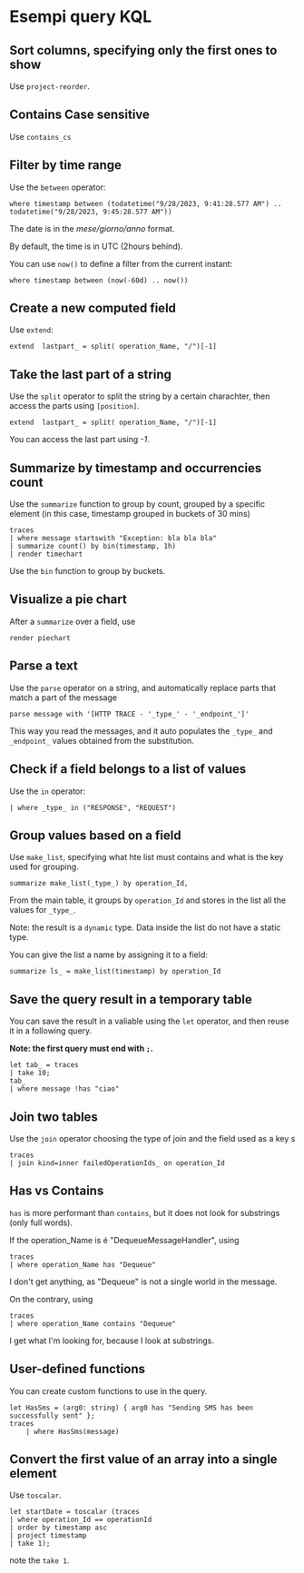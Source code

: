 # Esempi query KQL

## Sort columns, specifying only the first ones to show

Use `project-reorder`.

## Contains Case sensitive

Use `contains_cs`

## Filter by time range

Use the `between` operator:

```kql
where timestamp between (todatetime("9/28/2023, 9:41:28.577 AM") .. todatetime("9/28/2023, 9:45:28.577 AM"))
```

The date is in the _mese/giorno/anno_ format.

By default, the time is in UTC (2hours behind).

You can use `now()` to define a filter from the current instant:

```kql
where timestamp between (now(-60d) .. now())
```

## Create a new computed field

Use `extend`:

```kql
extend  lastpart_ = split( operation_Name, "/")[-1]
```

## Take the last part of a string

Use the `split` operator to split the string by a certain charachter, then access the parts using `[position]`.

```kql
extend  lastpart_ = split( operation_Name, "/")[-1]
```

You can access the last part using  _-1_.

## Summarize by timestamp and occurrencies count

Use the `summarize` function to group by count, grouped by a specific element (in this case, timestamp grouped in buckets of 30 mins)

```kql
traces
| where message startswith "Exception: bla bla bla"
| summarize count() by bin(timestamp, 1h)
| render timechart 
```

Use the `bin` function to group by buckets.

## Visualize a pie chart

After a `summarize` over a field, use

```kql
render piechart
```

## Parse a text

Use the `parse` operator on a string, and automatically replace parts that match a part of the message

```kql
parse message with '[HTTP TRACE - '_type_' - '_endpoint_']'
```

This way you read the messages, and it auto populates the `_type_` and `_endpoint_` values obtained from the substitution.

## Check if a field belongs to a list of values

Use the `in` operator:

```kql
| where _type_ in ("RESPONSE", "REQUEST")
```

## Group values based on a field

Use `make_list`, specifying what hte list must contains and what is the key used for grouping.

```kql
summarize make_list(_type_) by operation_Id,
```

From the main table, it groups by `operation_Id` and stores in the list all the values for `_type_`.

Note: the result is a `dynamic` type. Data inside the list do not have a static type.

You can give the list a name by assigning it to a field:

```kql
summarize ls_ = make_list(timestamp) by operation_Id
```

## Save the query result in a temporary table

You can save the result in a valiable using the `let` operator, and then reuse it in a following query.

**Note: the first query must end with `;`.**

```kql
let tab_ = traces
| take 10;
tab_
| where message !has "ciao"
```

## Join two tables

Use the `join` operator choosing the type of join and the field used as a key s

```kql
traces
| join kind=inner failedOperationIds_ on operation_Id
```

## Has vs Contains

`has` is more performant than `contains`, but it does not look for substrings (only full words).

If the operation_Name is é "DequeueMessageHandler", using

```kql
traces
| where operation_Name has "Dequeue"
```

I don't get anything, as "Dequeue" is not a single world in the message.

On the contrary, using

```kql
traces
| where operation_Name contains "Dequeue"
```

I get what I'm looking for, because I look at substrings.

## User-defined functions

You can create custom functions to use in the query.

```kql
let HasSms = (arg0: string) { arg0 has "Sending SMS has been successfully sent" };
traces
    | where HasSms(message)
```

## Convert the first value of an array into a single element

Use `toscalar`.

```kql
let startDate = toscalar (traces
| where operation_Id == operationId
| order by timestamp asc
| project timestamp
| take 1);
```

note the `take 1`.
